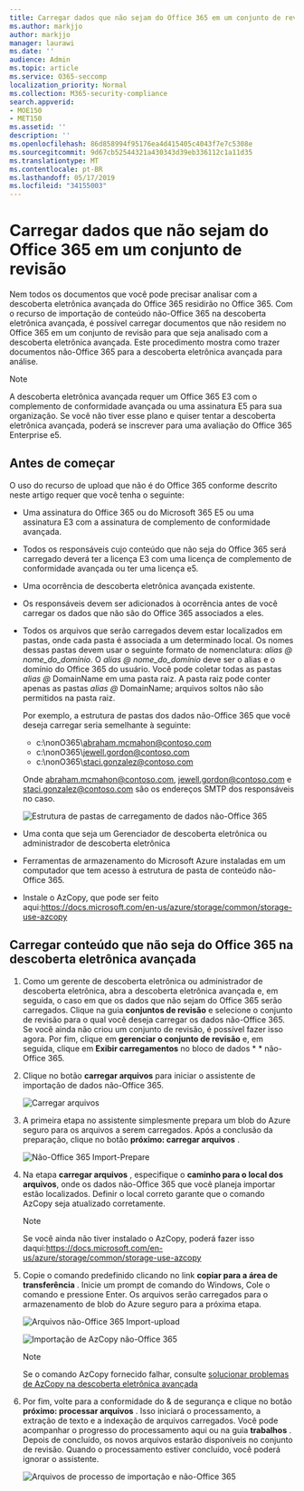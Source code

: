```yaml
---
title: Carregar dados que não sejam do Office 365 em um conjunto de revisão
ms.author: markjjo
author: markjjo
manager: laurawi
ms.date: ''
audience: Admin
ms.topic: article
ms.service: O365-seccomp
localization_priority: Normal
ms.collection: M365-security-compliance
search.appverid:
- MOE150
- MET150
ms.assetid: ''
description: ''
ms.openlocfilehash: 86d858994f95176ea4d415405c4043f7e7c5308e
ms.sourcegitcommit: 9d67cb52544321a430343d39eb336112c1a11d35
ms.translationtype: MT
ms.contentlocale: pt-BR
ms.lasthandoff: 05/17/2019
ms.locfileid: "34155003"
---
```

# <a name="load-non-office-365-data-into-a-review-set"></a>Carregar dados que não sejam do Office 365 em um conjunto de revisão

Nem todos os documentos que você pode precisar analisar com a descoberta eletrônica avançada do Office 365 residirão no Office 365. Com o recurso de importação de conteúdo não-Office 365 na descoberta eletrônica avançada, é possível carregar documentos que não residem no Office 365 em um conjunto de revisão para que seja analisado com a descoberta eletrônica avançada. Este procedimento mostra como trazer documentos não-Office 365 para a descoberta eletrônica avançada para análise.

>[!Note]
>A descoberta eletrônica avançada requer um Office 365 E3 com o complemento de conformidade avançada ou uma assinatura E5 para sua organização. Se você não tiver esse plano e quiser tentar a descoberta eletrônica avançada, poderá se inscrever para uma avaliação do Office 365 Enterprise e5.

## <a name="before-you-begin"></a>Antes de começar

O uso do recurso de upload que não é do Office 365 conforme descrito neste artigo requer que você tenha o seguinte:

- Uma assinatura do Office 365 ou do Microsoft 365 E5 ou uma assinatura E3 com a assinatura de complemento de conformidade avançada.

- Todos os responsáveis cujo conteúdo que não seja do Office 365 será carregado deverá ter a licença E3 com uma licença de complemento de conformidade avançada ou ter uma licença e5.

- Uma ocorrência de descoberta eletrônica avançada existente.

- Os responsáveis devem ser adicionados à ocorrência antes de você carregar os dados que não são do Office 365 associados a eles.

- Todos os arquivos que serão carregados devem estar localizados em pastas, onde cada pasta é associada a um determinado local. Os nomes dessas pastas devem usar o seguinte formato de nomenclatura: *alias @ nome_do_domínio*. O *alias @ nome_do_domínio* deve ser o alias e o domínio do Office 365 do usuário. Você pode coletar todas as pastas *alias @* DomainName em uma pasta raiz. A pasta raiz pode conter apenas as pastas *alias @* DomainName; arquivos soltos não são permitidos na pasta raiz.

   Por exemplo, a estrutura de pastas dos dados não-Office 365 que você deseja carregar seria semelhante à seguinte:

   - c:\nonO365\abraham.mcmahon@contoso.com
   - c:\nonO365\jewell.gordon@contoso.com
   - c:\nonO365\staci.gonzalez@contoso.com

   Onde abraham.mcmahon@contoso.com, jewell.gordon@contoso.com e staci.gonzalez@contoso.com são os endereços SMTP dos responsáveis no caso.

   ![Estrutura de pastas de carregamento de dados não-Office 365](../media/3f2dde84-294e-48ea-b44b-7437bd25284c.png)

- Uma conta que seja um Gerenciador de descoberta eletrônica ou administrador de descoberta eletrônica

- Ferramentas de armazenamento do Microsoft Azure instaladas em um computador que tem acesso à estrutura de pasta de conteúdo não-Office 365.

- Instale o AzCopy, que pode ser feito aqui:https://docs.microsoft.com/en-us/azure/storage/common/storage-use-azcopy

## <a name="upload-non-office-365-content-into-advanced-ediscovery"></a>Carregar conteúdo que não seja do Office 365 na descoberta eletrônica avançada

1. Como um gerente de descoberta eletrônica ou administrador de descoberta eletrônica, abra a descoberta eletrônica avançada e, em seguida, o caso em que os dados que não sejam do Office 365 serão carregados.  Clique na guia **conjuntos de revisão** e selecione o conjunto de revisão para o qual você deseja carregar os dados não-Office 365.  Se você ainda não criou um conjunto de revisão, é possível fazer isso agora.  Por fim, clique em **gerenciar o conjunto de revisão** e, em seguida, clique em **Exibir carregamentos** no bloco de dados * * não-Office 365.

2. Clique no botão **carregar arquivos** para iniciar o assistente de importação de dados não-Office 365.

   ![Carregar arquivos](../media/574f4059-4146-4058-9df3-ec97cf28d7c7.png)

3. A primeira etapa no assistente simplesmente prepara um blob do Azure seguro para os arquivos a serem carregados.  Após a conclusão da preparação, clique no botão **próximo: carregar arquivos** .

   ![Não-Office 365 Import-Prepare](../media/0670a347-a578-454a-9b3d-e70ef47aec57.png)
 
4. Na etapa **carregar arquivos** , especifique o **caminho para o local dos arquivos**, onde os dados não-Office 365 que você planeja importar estão localizados.  Definir o local correto garante que o comando AzCopy seja atualizado corretamente.

   > [!NOTE]
   > Se você ainda não tiver instalado o AzCopy, poderá fazer isso daqui:https://docs.microsoft.com/en-us/azure/storage/common/storage-use-azcopy

5. Copie o comando predefinido clicando no link **copiar para a área de transferência** . Inicie um prompt de comando do Windows, Cole o comando e pressione Enter.  Os arquivos serão carregados para o armazenamento de blob do Azure seguro para a próxima etapa.

   ![Arquivos não-Office 365 Import-upload](../media/3ea53b5d-7f9b-4dfc-ba63-90a38c14d41a.png)

   ![Importação de AzCopy não-Office 365](../media/504e2dbe-f36f-4f36-9b08-04aea85d8250.png)

   > [!NOTE]
   > Se o comando AzCopy fornecido falhar, consulte [solucionar problemas de AzCopy na descoberta eletrônica avançada](troubleshooting-azcopy.md)

6. Por fim, volte para a conformidade do & de segurança e clique no botão **próximo: processar arquivos** .  Isso iniciará o processamento, a extração de texto e a indexação de arquivos carregados.  Você pode acompanhar o progresso do processamento aqui ou na guia **trabalhos** .  Depois de concluído, os novos arquivos estarão disponíveis no conjunto de revisão.  Quando o processamento estiver concluído, você poderá ignorar o assistente.

   ![Arquivos de processo de importação e não-Office 365](../media/218b1545-416a-4a9f-9b25-3b70e8508f67.png)

